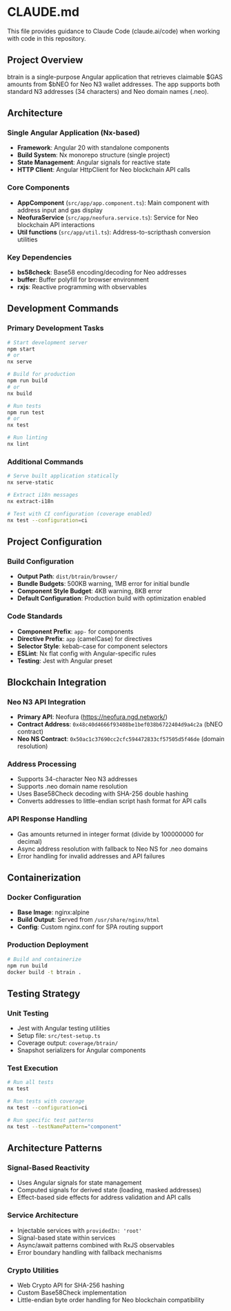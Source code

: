 # CLAUDE.md

This file provides guidance to Claude Code (claude.ai/code) when working with code in this repository.

## Project Overview

btrain is a single-purpose Angular application that retrieves claimable $GAS amounts from $bNEO for Neo N3 wallet addresses. The app supports both standard N3 addresses (34 characters) and Neo domain names (.neo).

## Architecture

### Single Angular Application (Nx-based)
- **Framework**: Angular 20 with standalone components
- **Build System**: Nx monorepo structure (single project)
- **State Management**: Angular signals for reactive state
- **HTTP Client**: Angular HttpClient for Neo blockchain API calls

### Core Components
- **AppComponent** (`src/app/app.component.ts`): Main component with address input and gas display
- **NeofuraService** (`src/app/neofura.service.ts`): Service for Neo blockchain API interactions
- **Util functions** (`src/app/util.ts`): Address-to-scripthash conversion utilities

### Key Dependencies
- **bs58check**: Base58 encoding/decoding for Neo addresses
- **buffer**: Buffer polyfill for browser environment
- **rxjs**: Reactive programming with observables

## Development Commands

### Primary Development Tasks
```bash
# Start development server
npm start
# or
nx serve

# Build for production
npm run build
# or
nx build

# Run tests
npm run test
# or  
nx test

# Run linting
nx lint
```

### Additional Commands
```bash
# Serve built application statically
nx serve-static

# Extract i18n messages
nx extract-i18n

# Test with CI configuration (coverage enabled)
nx test --configuration=ci
```

## Project Configuration

### Build Configuration
- **Output Path**: `dist/btrain/browser/`
- **Bundle Budgets**: 500KB warning, 1MB error for initial bundle
- **Component Style Budget**: 4KB warning, 8KB error
- **Default Configuration**: Production build with optimization enabled

### Code Standards
- **Component Prefix**: `app-` for components
- **Directive Prefix**: `app` (camelCase) for directives  
- **Selector Style**: kebab-case for component selectors
- **ESLint**: Nx flat config with Angular-specific rules
- **Testing**: Jest with Angular preset

## Blockchain Integration

### Neo N3 API Integration
- **Primary API**: Neofura (https://neofura.ngd.network/)
- **Contract Address**: `0x48c40d4666f93408be1bef038b6722404d9a4c2a` (bNEO contract)
- **Neo NS Contract**: `0x50ac1c37690cc2cfc594472833cf57505d5f46de` (domain resolution)

### Address Processing
- Supports 34-character Neo N3 addresses
- Supports .neo domain name resolution
- Uses Base58Check decoding with SHA-256 double hashing
- Converts addresses to little-endian script hash format for API calls

### API Response Handling
- Gas amounts returned in integer format (divide by 100000000 for decimal)
- Async address resolution with fallback to Neo NS for .neo domains
- Error handling for invalid addresses and API failures

## Containerization

### Docker Configuration
- **Base Image**: nginx:alpine
- **Build Output**: Served from `/usr/share/nginx/html`
- **Config**: Custom nginx.conf for SPA routing support

### Production Deployment
```bash
# Build and containerize
npm run build
docker build -t btrain .
```

## Testing Strategy

### Unit Testing
- Jest with Angular testing utilities
- Setup file: `src/test-setup.ts`
- Coverage output: `coverage/btrain/`
- Snapshot serializers for Angular components

### Test Execution
```bash
# Run all tests
nx test

# Run tests with coverage
nx test --configuration=ci

# Run specific test patterns
nx test --testNamePattern="component"
```

## Architecture Patterns

### Signal-Based Reactivity
- Uses Angular signals for state management
- Computed signals for derived state (loading, masked addresses)
- Effect-based side effects for address validation and API calls

### Service Architecture
- Injectable services with `providedIn: 'root'`
- Signal-based state within services
- Async/await patterns combined with RxJS observables
- Error boundary handling with fallback mechanisms

### Crypto Utilities
- Web Crypto API for SHA-256 hashing
- Custom Base58Check implementation
- Little-endian byte order handling for Neo blockchain compatibility
